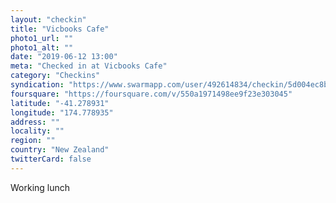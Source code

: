 ```yaml
---
layout: "checkin"
title: "Vicbooks Cafe"
photo1_url: ""
photo1_alt: ""
date: "2019-06-12 13:00"
meta: "Checked in at Vicbooks Cafe"
category: "Checkins"
syndication: "https://www.swarmapp.com/user/492614834/checkin/5d004ec8b9ac3800397cec75"
foursquare: "https://foursquare.com/v/550a1971498ee9f23e303045"
latitude: "-41.278931"
longitude: "174.778935"
address: ""
locality: ""
region: ""
country: "New Zealand"
twitterCard: false
---
```

Working lunch
